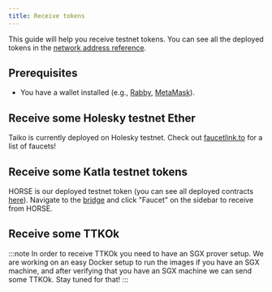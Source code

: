```yaml
---
title: Receive tokens
---
```


This guide will help you receive testnet tokens. You can see all the deployed tokens in the [network address reference](/network-reference/addresses).

## Prerequisites

- You have a wallet installed (e.g., [Rabby](https://rabby.io/), [MetaMask](https://metamask.io/)).

## Receive some Holesky testnet Ether

Taiko is currently deployed on Holesky testnet. Check out [faucetlink.to](https://faucetlink.to/) for a list of faucets!

## Receive some Katla testnet tokens

HORSE is our deployed testnet token (you can see all deployed contracts [here](/network-reference/addresses)). Navigate to the [bridge](https://bridge.katla.taiko.xyz) and click "Faucet" on the sidebar to receive from HORSE.

## Receive some TTKOk

:::note
In order to receive TTKOk you need to have an SGX prover setup. We are working on an easy Docker setup to run the images if you have an SGX machine, and after verifying that you have an SGX machine we can send some TTKOk. Stay tuned for that!
:::
